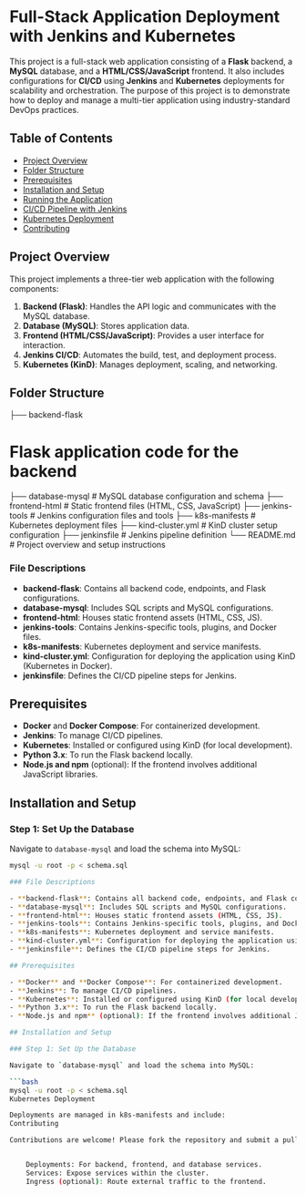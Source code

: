 # Full-Stack Application Deployment with Jenkins and Kubernetes

This project is a full-stack web application consisting of a **Flask** backend, a **MySQL** database, and a **HTML/CSS/JavaScript** frontend. It also includes configurations for **CI/CD** using **Jenkins** and **Kubernetes** deployments for scalability and orchestration. The purpose of this project is to demonstrate how to deploy and manage a multi-tier application using industry-standard DevOps practices.

## Table of Contents

- [Project Overview](#project-overview)
- [Folder Structure](#folder-structure)
- [Prerequisites](#prerequisites)
- [Installation and Setup](#installation-and-setup)
- [Running the Application](#running-the-application)
- [CI/CD Pipeline with Jenkins](#cicd-pipeline-with-jenkins)
- [Kubernetes Deployment](#kubernetes-deployment)
- [Contributing](#contributing)

## Project Overview

This project implements a three-tier web application with the following components:

1. **Backend (Flask)**: Handles the API logic and communicates with the MySQL database.
2. **Database (MySQL)**: Stores application data.
3. **Frontend (HTML/CSS/JavaScript)**: Provides a user interface for interaction.
4. **Jenkins CI/CD**: Automates the build, test, and deployment process.
5. **Kubernetes (KinD)**: Manages deployment, scaling, and networking.

## Folder Structure

├── backend-flask 
# Flask application code for the backend 
├── database-mysql # MySQL database configuration and schema
├── frontend-html # Static frontend files (HTML, CSS, JavaScript)
├── jenkins-tools # Jenkins configuration files and tools 
├── k8s-manifests # Kubernetes deployment files
├── kind-cluster.yml # KinD cluster setup configuration 
├── jenkinsfile # Jenkins pipeline definition 
└── README.md # Project overview and setup instructions

### File Descriptions

- **backend-flask**: Contains all backend code, endpoints, and Flask configurations.
- **database-mysql**: Includes SQL scripts and MySQL configurations.
- **frontend-html**: Houses static frontend assets (HTML, CSS, JS).
- **jenkins-tools**: Contains Jenkins-specific tools, plugins, and Docker files.
- **k8s-manifests**: Kubernetes deployment and service manifests.
- **kind-cluster.yml**: Configuration for deploying the application using KinD (Kubernetes in Docker).
- **jenkinsfile**: Defines the CI/CD pipeline steps for Jenkins.

## Prerequisites

- **Docker** and **Docker Compose**: For containerized development.
- **Jenkins**: To manage CI/CD pipelines.
- **Kubernetes**: Installed or configured using KinD (for local development).
- **Python 3.x**: To run the Flask backend locally.
- **Node.js and npm** (optional): If the frontend involves additional JavaScript libraries.

## Installation and Setup

### Step 1: Set Up the Database

Navigate to `database-mysql` and load the schema into MySQL:

```bash
mysql -u root -p < schema.sql

### File Descriptions

- **backend-flask**: Contains all backend code, endpoints, and Flask configurations.
- **database-mysql**: Includes SQL scripts and MySQL configurations.
- **frontend-html**: Houses static frontend assets (HTML, CSS, JS).
- **jenkins-tools**: Contains Jenkins-specific tools, plugins, and Docker files.
- **k8s-manifests**: Kubernetes deployment and service manifests.
- **kind-cluster.yml**: Configuration for deploying the application using KinD (Kubernetes in Docker).
- **jenkinsfile**: Defines the CI/CD pipeline steps for Jenkins.

## Prerequisites

- **Docker** and **Docker Compose**: For containerized development.
- **Jenkins**: To manage CI/CD pipelines.
- **Kubernetes**: Installed or configured using KinD (for local development).
- **Python 3.x**: To run the Flask backend locally.
- **Node.js and npm** (optional): If the frontend involves additional JavaScript libraries.

## Installation and Setup

### Step 1: Set Up the Database

Navigate to `database-mysql` and load the schema into MySQL:

```bash
mysql -u root -p < schema.sql
Kubernetes Deployment

Deployments are managed in k8s-manifests and include:
Contributing

Contributions are welcome! Please fork the repository and submit a pull request.


    Deployments: For backend, frontend, and database services.
    Services: Expose services within the cluster.
    Ingress (optional): Route external traffic to the frontend.
